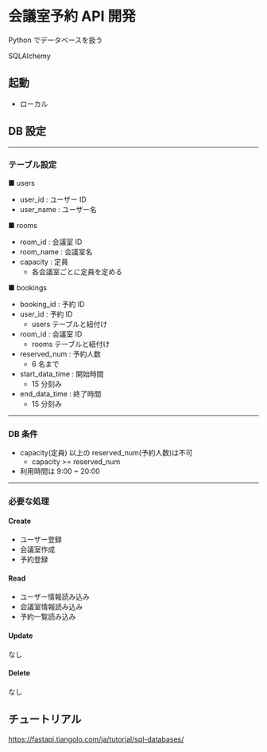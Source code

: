# 会議室予約 API 開発

Python でデータベースを扱う

SQLAlchemy

## 起動

- ローカル

## DB 設定

---

### テーブル設定

■ users

- user_id : ユーザー ID
- user_name : ユーザー名

■ rooms

- room_id : 会議室 ID
- room_name : 会議室名
- capacity : 定員
  - 各会議室ごとに定員を定める

■ bookings

- booking_id : 予約 ID
- user_id : 予約 ID
  - users テーブルと紐付け
- room_id : 会議室 ID
  - rooms テーブルと紐付け
- reserved_num : 予約人数
  - 6 名まで
- start_data_time : 開始時間
  - 15 分刻み
- end_data_time : 終了時間
  - 15 分刻み

---

### DB 条件

- capacity(定員) 以上の reserved_num(予約人数)は不可
  - capacity >= reserved_num
- 利用時間は 9:00 ~ 20:00

---

### 必要な処理

#### Create

- ユーザー登録
- 会議室作成
- 予約登録

#### Read

- ユーザー情報読み込み
- 会議室情報読み込み
- 予約一覧読み込み

#### Update

なし

#### Delete

なし

## チュートリアル

https://fastapi.tiangolo.com/ja/tutorial/sql-databases/
